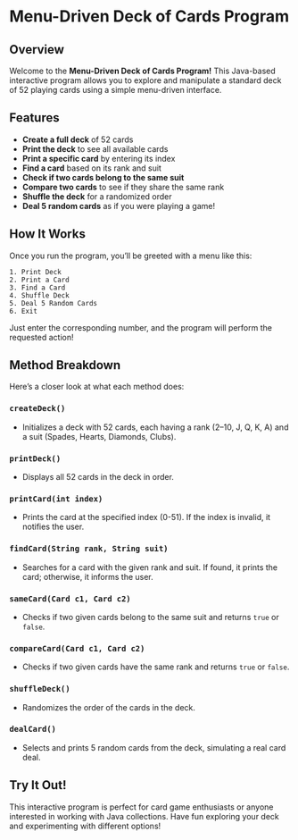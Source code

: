 # Menu-Driven Deck of Cards Program

## Overview
Welcome to the **Menu-Driven Deck of Cards Program!** This Java-based interactive program allows you to explore and manipulate a standard deck of 52 playing cards using a simple menu-driven interface.

## Features
- **Create a full deck** of 52 cards
- **Print the deck** to see all available cards
- **Print a specific card** by entering its index
- **Find a card** based on its rank and suit
- **Check if two cards belong to the same suit**
- **Compare two cards** to see if they share the same rank
- **Shuffle the deck** for a randomized order
- **Deal 5 random cards** as if you were playing a game!

## How It Works
Once you run the program, you’ll be greeted with a menu like this:
```
1. Print Deck
2. Print a Card
3. Find a Card
4. Shuffle Deck
5. Deal 5 Random Cards
6. Exit
```
Just enter the corresponding number, and the program will perform the requested action!

## Method Breakdown
Here’s a closer look at what each method does:

### `createDeck()`
- Initializes a deck with 52 cards, each having a rank (2–10, J, Q, K, A) and a suit (Spades, Hearts, Diamonds, Clubs).

### `printDeck()`
- Displays all 52 cards in the deck in order.

### `printCard(int index)`
- Prints the card at the specified index (0-51). If the index is invalid, it notifies the user.

### `findCard(String rank, String suit)`
- Searches for a card with the given rank and suit. If found, it prints the card; otherwise, it informs the user.

### `sameCard(Card c1, Card c2)`
- Checks if two given cards belong to the same suit and returns `true` or `false`.

### `compareCard(Card c1, Card c2)`
- Checks if two given cards have the same rank and returns `true` or `false`.

### `shuffleDeck()`
- Randomizes the order of the cards in the deck.

### `dealCard()`
- Selects and prints 5 random cards from the deck, simulating a real card deal.

## Try It Out!
This interactive program is perfect for card game enthusiasts or anyone interested in working with Java collections. Have fun exploring your deck and experimenting with different options!

